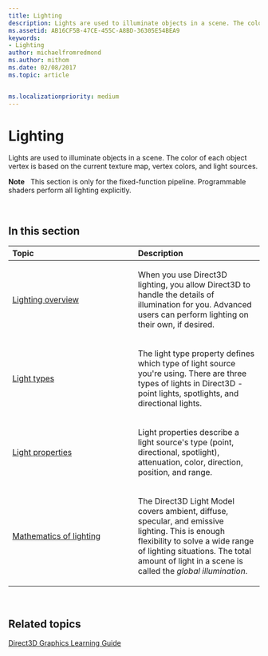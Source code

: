```yaml
---
title: Lighting
description: Lights are used to illuminate objects in a scene. The color of each object vertex is based on the current texture map, vertex colors, and light sources.
ms.assetid: AB16CF5B-47CE-455C-A8BD-36305E54BEA9
keywords:
- Lighting
author: michaelfromredmond
ms.author: mithom
ms.date: 02/08/2017
ms.topic: article


ms.localizationpriority: medium
---
```


# Lighting


Lights are used to illuminate objects in a scene. The color of each object vertex is based on the current texture map, vertex colors, and light sources.

**Note**   This section is only for the fixed-function pipeline. Programmable shaders perform all lighting explicitly.

 

## <span id="in-this-section"></span>In this section


<table>
<colgroup>
<col width="50%" />
<col width="50%" />
</colgroup>
<thead>
<tr class="header">
<th align="left">Topic</th>
<th align="left">Description</th>
</tr>
</thead>
<tbody>
<tr class="odd">
<td align="left"><p><a href="lighting-overview.md">Lighting overview</a></p></td>
<td align="left"><p>When you use Direct3D lighting, you allow Direct3D to handle the details of illumination for you. Advanced users can perform lighting on their own, if desired.</p></td>
</tr>
<tr class="even">
<td align="left"><p><a href="light-types.md">Light types</a></p></td>
<td align="left"><p>The light type property defines which type of light source you're using. There are three types of lights in Direct3D - point lights, spotlights, and directional lights.</p></td>
</tr>
<tr class="odd">
<td align="left"><p><a href="light-properties.md">Light properties</a></p></td>
<td align="left"><p>Light properties describe a light source's type (point, directional, spotlight), attenuation, color, direction, position, and range.</p></td>
</tr>
<tr class="even">
<td align="left"><p><a href="mathematics-of-lighting.md">Mathematics of lighting</a></p></td>
<td align="left"><p>The Direct3D Light Model covers ambient, diffuse, specular, and emissive lighting. This is enough flexibility to solve a wide range of lighting situations. The total amount of light in a scene is called the <em>global illumination</em>.</p></td>
</tr>
</tbody>
</table>

 

## <span id="related-topics"></span>Related topics


[Direct3D Graphics Learning Guide](index.md)

 

 




